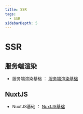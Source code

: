 ```yaml
---
title: SSR
tags:
  - SSR
sidebarDepth: 5
---
```

# SSR
## 服务端渲染
- 服务端渲染基础 ： [服务端渲染基础](./ssr-base/01)

## NuxtJS
- NuxtJS基础 ： [NuxtJS基础](./nuxt-js/01)
